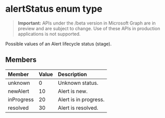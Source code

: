 # alertStatus enum type

> **Important:** APIs under the /beta version in Microsoft Graph are in preview and are subject to change. Use of these APIs in production applications is not supported.

Possible values of an Alert lifecycle status (stage).

## Members
|Member|Value|Description|
|:---|:---|:---|
|unknown|0|Unknown status.|
|newAlert|10| Alert is new.|
|inProgress|20|Alert is in progress.|
|resolved|30|Alert is resolved.|
